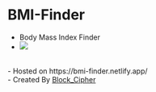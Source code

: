 # BMI-Finder
- Body Mass Index Finder 
- <img src='https://user-images.githubusercontent.com/84004110/201474982-5c0d0dc5-5643-4a6d-a323-8c7ed2e12f1d.png'>
 <br>
- Hosted on https://bmi-finder.netlify.app/
<br>
- Created By <a href='https://blockcipher.netlify.app/'>Block_Cipher</a>
